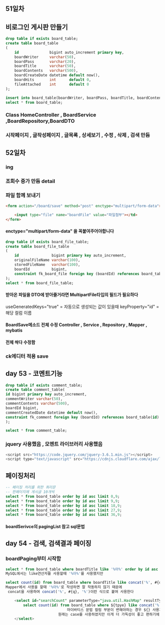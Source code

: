 ## 51일차
## 비로그인 게시판 만들기

```sql
drop table if exists board_table;
create table board_table
(
    id              bigint auto_increment primary key,
    boardWriter     varchar(50),
    boardPass       varchar(20),
    boardTitle      varchar(50),
    boardContents   varchar(500),
    boardCreateDate datetime default now(),
    boardHits       int      default 0,
    fileAttached    int      default 0
);

insert into board_table(boardWriter, boardPass, boardTitle, boardContents) value('아무나','1234','아무나1','일단틀어');
select * from board_table;
```
### Class HomeController , BoardService ,BoardRepository,BoardDTO

### 시작페이지 , 글작성페이지 , 글목록 , 상세보기 , 수정 , 삭제 , 검색 만듬

## 52일차
### ing

### 조회수 증가 만듬 detail
### 파일 함께 보내기
```Html
<form action="/board/save" method="post" enctype="multipart/form-data">

    <input type="file" name="boardFile" value="파일첨부"></td>
</form>
```
####  enctype="multipart/form-data" 을 꼭붙여주어야합니다

```sql
drop table if exists board_file_table;
create table board_file_table
(
    id               bigint primary key auto_increment,
    originalFileName varchar(100),
    storedFileName   varchar(100),
    boardId          bigint,
    constraint fk_board_file foreign key (boardId) references board_table (id) on delete cascade
);
select * from board_file_table;
```
#### 받아온 파일을 DTO에 받아줄거라면 MultipartFile타입의 필드가 필요하다

useGeneratedKeys="true" = 자동으로 생성되는 값이 있을때 
keyProperty="id" = 해당 컬럼 이름

#### BoardSave메소드 전체 수정 Controller , Service , Repository , Mapper , mybatis
#### 전체 싹다 수정함

### ck에디터 적용 save

## day 53 - 코멘트기능
```sql
drop table if exists comment_table;
create table comment_table(
id bigint primary key auto_increment,
commentWriter varchar(50),
commentContents varchar(500),
boardId bigint,
commentCreatedDate datetime default now(),
constraint fk_comment foreign key (boardId) references board_table(id) on delete cascade
);

select * from comment_table;
```
### jquery 사용했음 , 모멘트 라이브러리 사용했음
```javascript
<script src="https://code.jquery.com/jquery-3.6.1.min.js"></script>
<script type="text/javascript" src="https://cdnjs.cloudflare.com/ajax/libs/moment.js/2.24.0/moment.min.js"></script>
```

## 페이징처리
``` sql
-- 페이징 처리를 위한 쿼리문
-- 한페이지에 게시글 10개씩
select * from board_table order by id asc limit 0,9;
select * from board_table order by id asc limit 9,9;
select * from board_table order by id asc limit 18,9;
select * from board_table order by id asc limit 27,9;
select * from board_table order by id asc limit 36,9;
```
#### boardSerivce의 pagingList 참고 sql문법

## day 54 - 검색, 검색결과 페이징
### boardPaging부터 시작함

```sql
select * from board_table where boardTitle like '%아%' order by id asc limit 0,3;
MySQL에서는 like연산자를 사용할때 '%아%'를 사용했지만

select count(id) from board_table where boardTitle like concat('%', #{q}, '%')
Mapper에서 사용을 할때 '%아%'로 작성하면 잘 작동하지 않기 때문에
 concat을 사용하여 concat('%', #{q}, '%')이런 식으로 붙여 사용한다

```


```sql
    <select id="searchCount" parameterType="java.util.HashMap" resultType="Integer">
        select count(id) from board_table where ${tpye} like concat('%', #{q}, '%')
                            마이바티스 문법 컬럼 부분이 변해야하는 경우 ${} 사용가능
                        원래는 case를 사용하였지만 이게 더 가독성이 좋고 편하기에 이걸 사용
    </select>
```